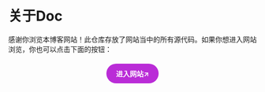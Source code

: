 # 关于Doc
感谢你浏览本博客网站！此仓库存放了网站当中的所有源代码。如果你想进入网站浏览，你也可以点击下面的按钮：

<div style="text-align: center; margin-top: 20px;">
  <a href="https://www.reoreo-zyt.site/" target="_blank" style="display: inline-block; padding: 10px 20px; background-color: #ba2cd7; color: #ffffff; text-decoration: none; border-radius: 20px; font-weight: bold;">
    进入网站↗️
  </a>
</div>

